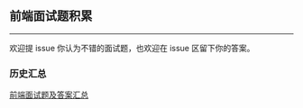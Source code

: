 ## 前端面试题积累
---
欢迎提 issue 你认为不错的面试题，也欢迎在 issue 区留下你的答案。

### 历史汇总

[前端面试题及答案汇总](https://github.com/baixue0111/webInterView/content/questions.md)
